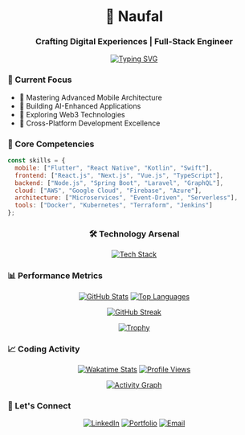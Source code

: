 <h1 align="center">🚀 Naufal</h1>
<h3 align="center">Crafting Digital Experiences | Full-Stack Engineer</h3>

<div align="center">
  
[![Typing SVG](https://readme-typing-svg.herokuapp.com?font=Fira+Code&pause=1000&color=6FA4FC&random=false&width=435&lines=Mobile+%26+Web+Development+Specialist;Building+Scalable+Solutions;Clean+Code+Enthusiast;Always+Learning%2C+Always+Growing)](https://git.io/typing-svg)

</div>

### 🎯 Current Focus
- 🌟 Mastering Advanced Mobile Architecture
- 🔮 Building AI-Enhanced Applications
- 🚀 Exploring Web3 Technologies
- 📱 Cross-Platform Development Excellence

### 💫 Core Competencies
```javascript
const skills = {
  mobile: ["Flutter", "React Native", "Kotlin", "Swift"],
  frontend: ["React.js", "Next.js", "Vue.js", "TypeScript"],
  backend: ["Node.js", "Spring Boot", "Laravel", "GraphQL"],
  cloud: ["AWS", "Google Cloud", "Firebase", "Azure"],
  architecture: ["Microservices", "Event-Driven", "Serverless"],
  tools: ["Docker", "Kubernetes", "Terraform", "Jenkins"]
};
```

<div align="center">
  
### 🛠️ Technology Arsenal

[![Tech Stack](https://skillicons.dev/icons?i=kotlin,swift,flutter,react,vue,typescript,nodejs,spring,aws,gcp,docker,kubernetes,terraform,firebase,supabase,graphql,redis,mongodb,postgres)](https://skillicons.dev)

</div>

### 📊 Performance Metrics

<div align="center">
  
[![GitHub Stats](https://github-readme-stats.vercel.app/api?username=Nopallse&show_icons=true&theme=tokyonight&hide_border=true)](https://github.com/Nopallse)
[![Top Languages](https://github-readme-stats.vercel.app/api/top-langs/?username=Nopallse&layout=compact&theme=tokyonight&hide_border=true)](https://github.com/Nopallse)

[![GitHub Streak](https://github-readme-streak-stats.herokuapp.com?user=Nopallse&theme=tokyonight&hide_border=true)](https://git.io/streak-stats)

[![Trophy](https://github-profile-trophy.vercel.app/?username=Nopallse&theme=tokyonight&column=4&no-frame=true)](https://github.com/ryo-ma/github-profile-trophy)

</div>

### 📈 Coding Activity

<div align="center">
  
[![Wakatime Stats](https://wakatime.com/badge/user/yourid.svg)](https://wakatime.com/@yourid)
[![Profile Views](https://komarev.com/ghpvc/?username=Nopallse&color=blue&style=flat-square)](https://github.com/Nopallse)

[![Activity Graph](https://github-readme-activity-graph.vercel.app/graph?username=Nopallse&theme=tokyo-night&hide_border=true)](https://github.com/ashutosh00710/github-readme-activity-graph)

</div>

### 🤝 Let's Connect

<div align="center">
  
[![LinkedIn](https://img.shields.io/badge/LinkedIn-0077B5?style=for-the-badge&logo=linkedin&logoColor=white)](https://linkedin.com/in/Naaufaal)
[![Portfolio](https://img.shields.io/badge/Portfolio-FF4088?style=for-the-badge&logo=google-chrome&logoColor=white)](https://yourportfolio.dev)
[![Email](https://img.shields.io/badge/Email-D14836?style=for-the-badge&logo=gmail&logoColor=white)](mailto:noppal.901@gmail.com)

</div>


